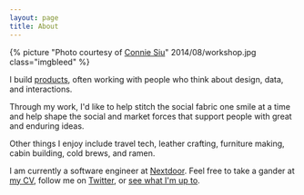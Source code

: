 ```yaml
---
layout: page
title: About
---
```


{% picture "Photo courtesy of [Connie Siu](http://conniesiu.me)" 2014/08/workshop.jpg class="imgbleed" %}

I build [products](/portfolio), often working with people who think about design, data, and interactions.

Through my work, I'd like to help stitch the social fabric one smile at a time and help shape the social and market forces that support people with great and enduring ideas.

Other things I enjoy include travel tech, leather crafting, furniture making, cabin building, cold brews, and ramen.

I am currently a software engineer at [Nextdoor](http://nextdoor.com). Feel free to take a gander at [my CV](./cv.pdf), follow me on [Twitter](http://twitter.com/andrewctran), or [see what I'm up to](http://gyrosco.pe/andrewctran).
